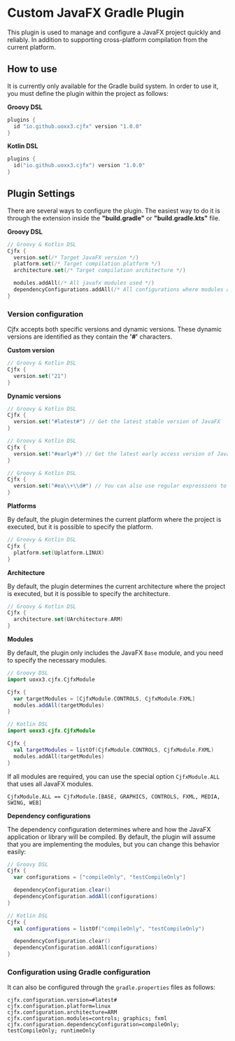 # Custom JavaFX Gradle Plugin

This plugin is used to manage and configure a JavaFX project quickly and reliably. In addition to supporting cross-platform
compilation from the current platform.

## How to use

It is currently only available for the Gradle build system. In order to use it, you must define the plugin within the project as
follows:

__Groovy DSL__

```groovy
plugins {
  id "io.github.uoxx3.cjfx" version "1.0.0"
}
```

__Kotlin DSL__

```kotlin
plugins {
  id("io.github.uoxx3.cjfx") version "1.0.0"
}
```

## Plugin Settings

There are several ways to configure the plugin.
The easiest way to do it is through the extension inside the __"build.gradle"__ or __"build.gradle.kts"__ file.

__Groovy DSL__

```kotlin
// Groovy & Kotlin DSL
Cjfx {
  version.set(/* Target JavaFX version */)
  platform.set(/* Target compilation platform */)
  architecture.set(/* Target compilation architecture */)

  modules.addAll(/* All javafx modules used */)
  dependencyConfigurations.addAll(/* All configurations where modules are used */)
}
```

### Version configuration

Cjfx accepts both specific versions and dynamic versions. These dynamic versions are identified as they contain the __'#'__
characters.

__Custom version__

```kotlin
// Groovy & Kotlin DSL
Cjfx {
  version.set("21")
}
```

__Dynamic versions__

```kotlin
// Groovy & Kotlin DSL
Cjfx {
  version.set("#latest#") // Get the latest stable version of JavaFX
}
```

```kotlin
// Groovy & Kotlin DSL
Cjfx {
  version.set("#early#") // Get the latest early access version of JavaFX
}
```

```kotlin
// Groovy & Kotlin DSL
Cjfx {
  version.set("#ea\\+\\d#") // You can also use regular expressions to determine the JavaFX version.
}
```

__Platforms__

By default, the plugin determines the current platform where the project is executed, but it is possible to specify the
platform.

```kotlin
// Groovy & Kotlin DSL
Cjfx {
  platform.set(Uplatform.LINUX)
}
```

__Architecture__

By default, the plugin determines the current architecture where the project is executed, but it is possible to specify the
architecture.

```kotlin
// Groovy & Kotlin DSL
Cjfx {
  architecture.set(UArchitecture.ARM)
}
```

__Modules__

By default, the plugin only includes the JavaFX `Base` module, and you need to specify the necessary modules.

```groovy
// Groovy DSL
import uoxx3.cjfx.CjfxModule

Cjfx {
  var targetModules = [CjfxModule.CONTROLS, CjfxModule.FXML]
  modules.addAll(targetModules)
}
```

```kotlin
// Kotlin DSL
import uoxx3.cjfx.CjfxModule

Cjfx {
  val targetModules = listOf(CjfxModule.CONTROLS, CjfxModule.FXML)
  modules.addAll(targetModules)
}
```

If all modules are required, you can use the special option `CjfxModule.ALL`
that uses all JavaFX modules.

```text
CjfxModule.ALL == CjfxModule.[BASE, GRAPHICS, CONTROLS, FXML, MEDIA, SWING, WEB]
```

__Dependency configurations__

The dependency configuration determines where and how the JavaFX application or library will be compiled. By default, the plugin
will assume that you are implementing
the modules, but you can change this behavior easily:

```groovy
// Groovy DSL
Cjfx {
  var configurations = ["compileOnly", "testCompileOnly"]

  dependencyConfiguration.clear()
  dependencyConfiguration.addAll(configurations)
}
```

```kotlin
// Kotlin DSL
Cjfx {
  val configurations = listOf("compileOnly", "testCompileOnly")

  dependencyConfiguration.clear()
  dependencyConfiguration.addAll(configurations)
}
```

### Configuration using Gradle configuration

It can also be configured through the `gradle.properties` files as follows:

```properties
cjfx.configuration.version=#latest#
cjfx.configuration.platform=linux
cjfx.configuration.architecture=ARM
cjfx.configuration.modules=controls; graphics; fxml
cjfx.configuration.dependencyConfiguration=compileOnly; testCompileOnly; runtimeOnly
```